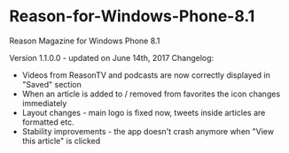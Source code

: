 # Reason-for-Windows-Phone-8.1
Reason Magazine for Windows Phone 8.1

Version 1.1.0.0 - updated on June 14th, 2017
Changelog:
* Videos from ReasonTV and podcasts are now correctly displayed in "Saved" section
* When an article is added to / removed from favorites the icon changes immediately
* Layout changes - main logo is fixed now, tweets inside articles are formatted etc.
* Stability improvements - the app doesn't crash anymore when "View this article" is clicked